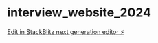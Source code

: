 # interview_website_2024

[Edit in StackBlitz next generation editor ⚡️](https://stackblitz.com/~/github.com/ishangoel93/interview_website_2024)